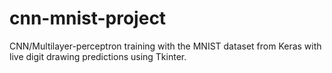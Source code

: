 # cnn-mnist-project
CNN/Multilayer-perceptron training with the MNIST dataset from Keras with live digit drawing predictions using Tkinter.
